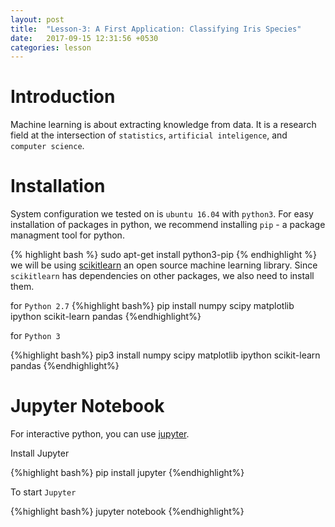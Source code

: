 ```yaml
---
layout: post
title:  "Lesson-3: A First Application: Classifying Iris Species"
date:   2017-09-15 12:31:56 +0530
categories: lesson
---
```

# Introduction

Machine learning is about extracting knowledge from data. It is a research field at the intersection of `statistics`, `artificial inteligence`, and `computer science`.

# Installation
System configuration we tested on is  `ubuntu 16.04` with `python3`. For easy installation of packages in python, we recommend installing `pip` - a package managment tool for python. 

{% highlight bash %}
sudo apt-get install python3-pip
{% endhighlight %}
we will be using [scikitlearn](http://scikit-learn.org/stable/index.html) an open source machine learning library. Since `scikitlearn` has dependencies on other packages, we also need to install them.

for `Python 2.7` 
{%highlight bash%}
pip install numpy scipy matplotlib ipython scikit-learn pandas
{%endhighlight%}

for `Python 3` 

{%highlight bash%}
pip3 install numpy scipy matplotlib ipython scikit-learn pandas
{%endhighlight%}

# Jupyter Notebook
For interactive python, you can use [jupyter](http://jupyter.org/).

Install Jupyter

{%highlight bash%}
pip install jupyter
{%endhighlight%}

To start `Jupyter`

{%highlight bash%}
jupyter notebook
{%endhighlight%}
